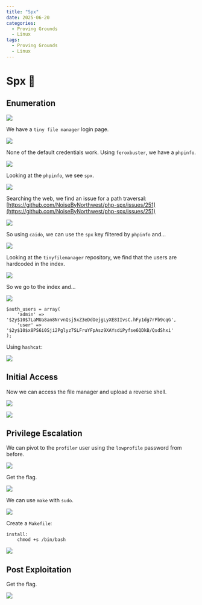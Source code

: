 ```yaml
---
title: "Spx"
date: 2025-06-20
categories:
  - Proving Grounds
  - Linux
tags:
  - Proving Grounds
  - Linux
---
```


# Spx 🔸
<!-- more -->

## Enumeration

![](../assets/Pasted%20image%2020250421012600.png)

We have a `tiny file manager` login page.

![](../assets/Pasted%20image%2020250421171137.png)

None of the default credentials work. Using `feroxbuster`, we have a `phpinfo`.

![](../assets/Pasted%20image%2020250421171206.png)

Looking at the `phpinfo`, we see `spx`.

![](../assets/Pasted%20image%2020250421171242.png)

Searching the web, we find an issue for a path traversal: [https://github.com/NoiseByNorthwest/php-spx/issues/251](https://github.com/NoiseByNorthwest/php-spx/issues/251)

![](../assets/Pasted%20image%2020250421171340.png)

So using `caido`, we can use the `spx` key filtered by `phpinfo` and...

![](../assets/Pasted%20image%2020250421172026.png)

Looking at the `tinyfilemanager` repository, we find that the users are hardcoded in the index.

![](../assets/Pasted%20image%2020250421172501.png)

So we go to the index and...

![](../assets/Pasted%20image%2020250421172516.png)

```shell
$auth_users = array(
    'admin' => '$2y$10$7LaMUa8an8NrvnQsj5xZ3eDdOejgLyXE8IIvsC.hFy1dg7rPb9cqG',
    'user' => '$2y$10$x8PS6i0Sji2Pglyz7SLFruYFpAsz9XAYsdiPyfse6QDkB/QsdShxi'
);
```

Using `hashcat`:

![](../assets/Pasted%20image%2020250421185907.png)

## Initial Access

Now we can access the file manager and upload a reverse shell.

![](../assets/Pasted%20image%2020250421190024.png)

![](../assets/Pasted%20image%2020250421190316.png)

## Privilege Escalation

We can pivot to the `profiler` user using the `lowprofile` password from before.

![](../assets/Pasted%20image%2020250421194949.png)

Get the flag.

![](../assets/Pasted%20image%2020250421194958.png)

We can use `make` with `sudo`.

![](../assets/Pasted%20image%2020250421195034.png)

Create a `Makefile`:

```shell
install:
	chmod +s /bin/bash
```

![](../assets/Pasted%20image%2020250421202502.png)

## Post Exploitation

Get the flag.

![](../assets/Pasted%20image%2020250421202511.png)
